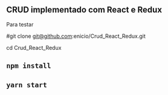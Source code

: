 ## CRUD implementado com React e Redux

Para testar 

#git clone git@github.com:enicio/Crud_React_Redux.git

cd Crud_React_Redux

## `npm install`

## `yarn start`
